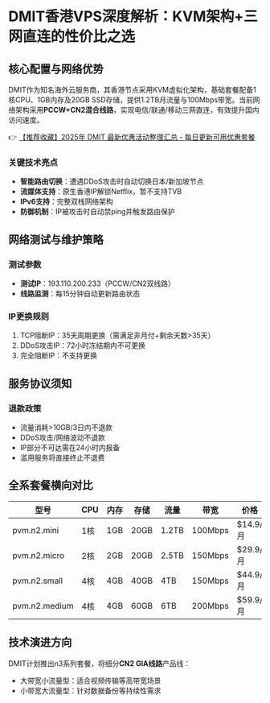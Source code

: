 # DMIT香港VPS深度解析：KVM架构+三网直连的性价比之选

## 核心配置与网络优势
DMIT作为知名海外云服务商，其香港节点采用KVM虚拟化架构，基础套餐配备1核CPU、1GB内存及20GB SSD存储，提供1.2TB月流量与100Mbps带宽。当前网络架构采用**PCCW+CN2混合线路**，实现电信/联通/移动三网直连，有效提升国内访问速度。

👉 [【推荐收藏】2025年 DMIT 最新优惠活动整理汇总 - 每日更新可用优惠套餐](https://bit.ly/dmit_coupon)

### 关键技术亮点
- **智能路由切换**：遭遇DDoS攻击时自动切换日本/新加坡节点
- **流媒体支持**：原生香港IP解锁Netflix，暂不支持TVB
- **IPv6支持**：完整双栈网络架构
- **防御机制**：IP被攻击时自动禁ping并触发路由保护

## 网络测试与维护策略
### 测试参数
- **测试IP**：193.110.200.233（PCCW/CN2双线路）
- **线路监测**：每15分钟自动更新路由状态

### IP更换规则
1. TCP阻断IP：35天周期更换（需满足非月付+剩余天数>35天）
2. DDoS攻击IP：72小时冻结期内不可更换
3. 完全阻断IP：不支持更换

## 服务协议须知
### 退款政策
- 流量消耗>10GB/3日内不退款
- DDoS攻击/网络波动不退款
- IP部分不可达需在24小时内报备
- 滥用服务将直接终止不退费

## 全系套餐横向对比
| 型号         | CPU  | 内存 | 存储  | 流量  | 带宽   | 价格    |
|--------------|------|------|-------|-------|--------|---------|
| pvm.n2.mini  | 1核  | 1GB  | 20GB  | 1.2TB | 100Mbps | $14.9/月 |
| pvm.n2.micro | 2核  | 2GB  | 20GB  | 2.5TB | 150Mbps | $29.9/月 |
| pvm.n2.small | 4核  | 4GB  | 40GB  | 4TB   | 150Mbps | $44.9/月 |
| pvm.n2.medium| 4核  | 4GB  | 60GB  | 6TB   | 200Mbps | $59.9/月 |

## 技术演进方向
DMIT计划推出n3系列套餐，将细分**CN2 GIA线路**产品线：
- 大带宽小流量型：适合视频传输等高带宽场景
- 小带宽大流量型：针对数据备份等持续性需求